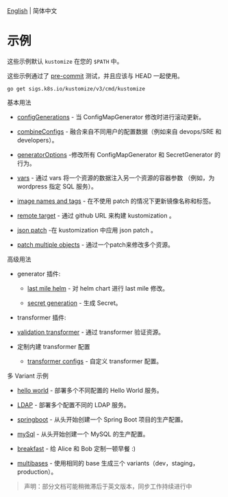 [English](../README.md) | 简体中文

# 示例

这些示例默认 `kustomize` 在您的 `$PATH` 中。

这些示例通过了 [pre-commit](../../travis/pre-commit.sh) 测试，并且应该与 HEAD 一起使用。

```
go get sigs.k8s.io/kustomize/v3/cmd/kustomize
```

基本用法

  * [configGenerations](configGeneration.md) - 当 ConfigMapGenerator 修改时进行滚动更新。

  * [combineConfigs](../combineConfigs.md) - 融合来自不同用户的配置数据（例如来自 devops/SRE 和 developers）。

  * [generatorOptions](../generatorOptions.md) -修改所有 ConfigMapGenerator 和 SecretGenerator 的行为。

  * [vars](../wordpress/README.md) - 通过 vars 将一个资源的数据注入另一个资源的容器参数 （例如，为 wordpress 指定 SQL 服务）。

  * [image names and tags](../image.md) - 在不使用 patch 的情况下更新镜像名称和标签。

  * [remote target](../remoteBuild.md) - 通过 github URL 来构建 kustomization 。

  * [json patch](jsonpatch.md) -在 kustomization 中应用 json patch 。

  * [patch multiple objects](../patchMultipleObjects.md) - 通过一个patch来修改多个资源。

高级用法

  - generator 插件:

    * [last mile helm](../chart.md) - 对 helm chart 进行 last mile 修改。

    * [secret generation](../secretGeneratorPlugin.md) - 生成 Secret。

  - transformer 插件:

   * [validation transformer](../validationTransformer/README.md) - 通过 transformer 验证资源。

  - 定制内建 transformer 配置

    * [transformer configs](../transformerconfigs/README.md) - 自定义 transformer 配置。

多 Variant 示例

 * [hello world](helloWorld.md) - 部署多个不同配置的 Hello World 服务。

 * [LDAP](../ldap/README.md) - 部署多个配置不同的 LDAP 服务。

 * [springboot](../springboot/README.md) - 从头开始创建一个 Spring Boot 项目的生产配置。

 * [mySql](../mySql/README.md) - 从头开始创建一个 MySQL 的生产配置。

 * [breakfast](../breakfast.md) - 给 Alice 和 Bob 定制一顿早餐 :)

 * [multibases](../multibases/README.md) - 使用相同的 base 生成三个 variants（dev，staging，production）。

>声明：部分文档可能稍微滞后于英文版本，同步工作持续进行中
